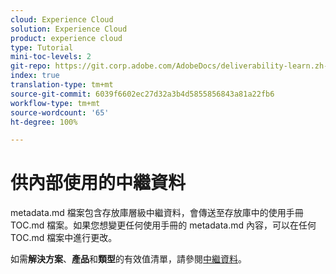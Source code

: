 ```yaml
---
cloud: Experience Cloud
solution: Experience Cloud
product: experience cloud
type: Tutorial
mini-toc-levels: 2
git-repo: https://git.corp.adobe.com/AdobeDocs/deliverability-learn.zh-Hant
index: true
translation-type: tm+mt
source-git-commit: 6039f6602ec27d32a3b4d5855856843a81a22fb6
workflow-type: tm+mt
source-wordcount: '65'
ht-degree: 100%

---
```



# 供內部使用的中繼資料

metadata.md 檔案包含存放庫層級中繼資料，會傳送至存放庫中的使用手冊 TOC.md 檔案。如果您想變更任何使用手冊的 metadata.md 內容，可以在任何 TOC.md 檔案中進行更改。

如需&#x200B;**解決方案**、**產品**&#x200B;和&#x200B;**類型**&#x200B;的有效值清單，請參閱[中繼資料](https://experienceleague.adobe.com/docs/authoring-guide-exl/using/editing/user-guide-setup/metadata.html?lang=zh-Hant)。
